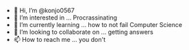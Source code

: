 - 👋 Hi, I’m @konjo0567
- 👀 I’m interested in ... Procrassinating 
- 🌱 I’m currently learning ... how to not fail Computer Science
- 💞️ I’m looking to collaborate on ... getting answers
- 📫 How to reach me ... you don't 

<!---
konjo0567/konjo0567 is a ✨ special ✨ repository because its `README.md` (this file) appears on your GitHub profile.
You can click the Preview link to take a look at your changes.
--->
